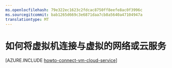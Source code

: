 ```yaml
---
ms.openlocfilehash: 79e322ec1623c2fdcac8750ff8eefe8ac0f3996c
ms.sourcegitcommit: bab1265d669c3e6871daa7cb8a5640a47104947a
translationtype: MT
---
```

<properties
    pageTitle="连接在 Azure 的云服务中的虚拟机"
    description="了解如何连接到 Azure 的云服务的虚拟机。"
    services="virtual-machines"
    documentationCenter=""
    authors="KBDAzure"
    manager="timlt"
    editor=""
    tags="azure-service-management"/>

<tags
    ms.service="virtual-machines"
    ms.workload="infrastructure-services"
    ms.tgt_pltfrm="vm-multiple"
    ms.devlang="na"
    ms.topic="article"
    ms.date="07/13/2015"
    ms.author="kathydav"/>


# 如何将虚拟机连接与虚拟的网络或云服务

[AZURE.INCLUDE [howto-connect-vm-cloud-service](../../includes/howto-connect-vm-cloud-service.md)]
